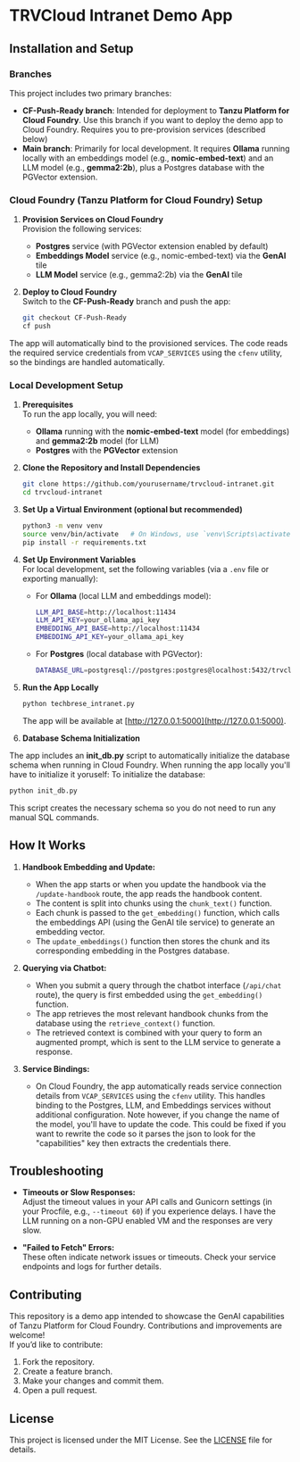# TRVCloud Intranet Demo App

## Installation and Setup

### Branches
This project includes two primary branches:

- **CF-Push-Ready branch**: Intended for deployment to **Tanzu Platform for Cloud Foundry**. Use this branch if you want to deploy the demo app to Cloud Foundry.  Requires you to pre-provision services (described below)
- **Main branch**: Primarily for local development. It requires **Ollama** running locally with an embeddings model (e.g., **nomic-embed-text**) and an LLM model (e.g., **gemma2:2b**), plus a Postgres database with the PGVector extension.

### Cloud Foundry (Tanzu Platform for Cloud Foundry) Setup

1. **Provision Services on Cloud Foundry**  
   Provision the following services:
   - **Postgres** service (with PGVector extension enabled by default)
   - **Embeddings Model** service (e.g., nomic-embed-text) via the **GenAI** tile
   - **LLM Model** service (e.g., gemma2:2b) via the **GenAI** tile

2. **Deploy to Cloud Foundry**  
   Switch to the **CF-Push-Ready** branch and push the app:
   ```bash
   git checkout CF-Push-Ready
   cf push

The app will automatically bind to the provisioned services. The code reads the required service credentials from `VCAP_SERVICES` using the `cfenv` utility, so the bindings are handled automatically.

### Local Development Setup

1. **Prerequisites**  
   To run the app locally, you will need:
   - **Ollama** running with the **nomic-embed-text** model (for embeddings) and **gemma2:2b** model (for LLM)
   - **Postgres** with the **PGVector** extension

2. **Clone the Repository and Install Dependencies**
   ```bash
   git clone https://github.com/yourusername/trvcloud-intranet.git
   cd trvcloud-intranet
   ```

3. **Set Up a Virtual Environment (optional but recommended)**
   ```bash
   python3 -m venv venv
   source venv/bin/activate   # On Windows, use `venv\Scripts\activate`
   pip install -r requirements.txt
   ```

4. **Set Up Environment Variables**  
   For local development, set the following variables (via a `.env` file or exporting manually):
   - For **Ollama** (local LLM and embeddings model):
     ```bash
     LLM_API_BASE=http://localhost:11434
     LLM_API_KEY=your_ollama_api_key
     EMBEDDING_API_BASE=http://localhost:11434
     EMBEDDING_API_KEY=your_ollama_api_key
     ```
   - For **Postgres** (local database with PGVector):
     ```bash
     DATABASE_URL=postgresql://postgres:postgres@localhost:5432/trvcloud
     ```

5. **Run the App Locally**
   ```bash
   python techbrese_intranet.py
   ```
   The app will be available at [http://127.0.0.1:5000](http://127.0.0.1:5000).

6. **Database Schema Initialization**

The app includes an **init_db.py** script to automatically initialize the database schema when running in Cloud Foundry.  When running the app locally you'll have to initialize it yoruself:
To initialize the database:
```bash
python init_db.py
```
This script creates the necessary schema so you do not need to run any manual SQL commands.

## How It Works

1. **Handbook Embedding and Update:**  
   - When the app starts or when you update the handbook via the `/update-handbook` route, the app reads the handbook content.
   - The content is split into chunks using the `chunk_text()` function.
   - Each chunk is passed to the `get_embedding()` function, which calls the embeddings API (using the GenAI tile service) to generate an embedding vector.
   - The `update_embeddings()` function then stores the chunk and its corresponding embedding in the Postgres database.

2. **Querying via Chatbot:**  
   - When you submit a query through the chatbot interface (`/api/chat` route), the query is first embedded using the `get_embedding()` function.
   - The app retrieves the most relevant handbook chunks from the database using the `retrieve_context()` function.
   - The retrieved context is combined with your query to form an augmented prompt, which is sent to the LLM service to generate a response.

3. **Service Bindings:**  
   - On Cloud Foundry, the app automatically reads service connection details from `VCAP_SERVICES` using the `cfenv` utility. This handles binding to the Postgres, LLM, and Embeddings services without additional configuration.  Note however, if you change the name of the model, you'll have to update the code.  This could be fixed if you want to rewrite the code so it parses the json to look for the "capabilities" key then extracts the credentials there.  

## Troubleshooting

- **Timeouts or Slow Responses:**  
  Adjust the timeout values in your API calls and Gunicorn settings (in your Procfile, e.g., `--timeout 60`) if you experience delays.  I have the LLM running on a non-GPU enabled VM and the responses are very slow.  
  
- **"Failed to Fetch" Errors:**  
  These often indicate network issues or timeouts. Check your service endpoints and logs for further details.

## Contributing

This repository is a demo app intended to showcase the GenAI capabilities of Tanzu Platform for Cloud Foundry. Contributions and improvements are welcome!  
If you’d like to contribute:
1. Fork the repository.
2. Create a feature branch.
3. Make your changes and commit them.
4. Open a pull request.

## License

This project is licensed under the MIT License. See the [LICENSE](LICENSE) file for details.
```
